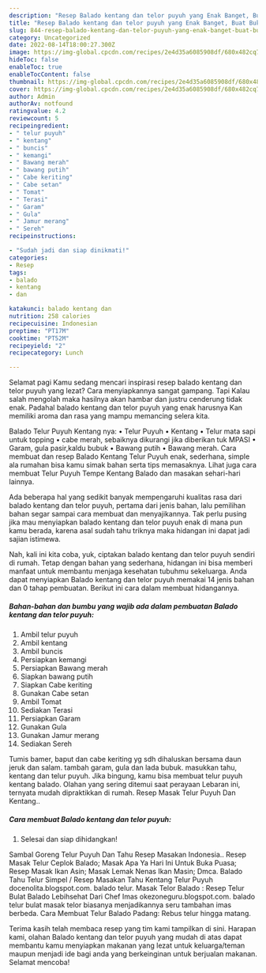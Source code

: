 ```yaml
---
description: "Resep Balado kentang dan telor puyuh yang Enak Banget, Buat Buka Puasa}"
title: "Resep Balado kentang dan telor puyuh yang Enak Banget, Buat Buka Puasa}"
slug: 844-resep-balado-kentang-dan-telor-puyuh-yang-enak-banget-buat-buka-puasa
category: Uncategorized
date: 2022-08-14T18:00:27.300Z
image: https://img-global.cpcdn.com/recipes/2e4d35a6085908df/680x482cq70/balado-kentang-dan-telor-puyuh-foto-resep-utama.jpg
hideToc: false
enableToc: true
enableTocContent: false
thumbnail: https://img-global.cpcdn.com/recipes/2e4d35a6085908df/680x482cq70/balado-kentang-dan-telor-puyuh-foto-resep-utama.jpg
cover: https://img-global.cpcdn.com/recipes/2e4d35a6085908df/680x482cq70/balado-kentang-dan-telor-puyuh-foto-resep-utama.jpg
author: Admin
authorAv: notfound
ratingvalue: 4.2
reviewcount: 5
recipeingredient:
- " telur puyuh"
- " kentang"
- " buncis"
- " kemangi"
- " Bawang merah"
- " bawang putih"
- " Cabe keriting"
- " Cabe setan"
- " Tomat"
- " Terasi"
- " Garam"
- " Gula"
- " Jamur merang"
- " Sereh"
recipeinstructions:

- "Sudah jadi dan siap dinikmati!"
categories:
- Resep
tags:
- balado
- kentang
- dan

katakunci: balado kentang dan 
nutrition: 258 calories
recipecuisine: Indonesian
preptime: "PT17M"
cooktime: "PT52M"
recipeyield: "2"
recipecategory: Lunch

---
```



Selamat pagi Kamu sedang mencari inspirasi resep balado kentang dan telor puyuh yang lezat? Cara menyiapkannya sangat gampang. Tapi Kalau salah mengolah maka hasilnya akan hambar dan justru cenderung tidak enak. Padahal balado kentang dan telor puyuh yang enak harusnya Kan memiliki aroma dan rasa yang mampu memancing selera kita.


Balado Telur Puyuh Kentang nya: • Telur Puyuh • Kentang • Telur mata sapi untuk topping • cabe merah, sebaiknya dikurangi jika diberikan tuk MPASI • Garam, gula pasir,kaldu bubuk • Bawang putih • Bawang merah. Cara membuat dan resep Balado Kentang Telur Puyuh enak, sederhana, simple ala rumahan bisa kamu simak bahan serta tips memasaknya. Lihat juga cara membuat Telur Puyuh Tempe Kentang Balado dan masakan sehari-hari lainnya.

Ada beberapa hal yang sedikit banyak mempengaruhi kualitas rasa dari balado kentang dan telor puyuh, pertama dari jenis bahan, lalu pemilihan bahan segar sampai cara membuat dan menyajikannya. Tak perlu pusing jika mau menyiapkan balado kentang dan telor puyuh enak di mana pun kamu berada, karena asal sudah tahu triknya maka hidangan ini dapat jadi sajian istimewa.


Nah, kali ini kita coba, yuk, ciptakan balado kentang dan telor puyuh sendiri di rumah. Tetap dengan bahan yang sederhana, hidangan ini bisa memberi manfaat untuk membantu menjaga kesehatan tubuhmu sekeluarga. Anda dapat menyiapkan Balado kentang dan telor puyuh memakai 14 jenis bahan dan 0 tahap pembuatan. Berikut ini cara dalam membuat hidangannya.

<!--inarticleads1-->

##### Bahan-bahan dan bumbu yang wajib ada dalam pembuatan Balado kentang dan telor puyuh:

1. Ambil  telur puyuh
1. Ambil  kentang
1. Ambil  buncis
1. Persiapkan  kemangi
1. Persiapkan  Bawang merah
1. Siapkan  bawang putih
1. Siapkan  Cabe keriting
1. Gunakan  Cabe setan
1. Ambil  Tomat
1. Sediakan  Terasi
1. Persiapkan  Garam
1. Gunakan  Gula
1. Gunakan  Jamur merang
1. Sediakan  Sereh


Tumis bamer, baput dan cabe keriting yg sdh dihaluskan bersama daun jeruk dan salam. tambah garam, gula dan lada bubuk. masukkan tahu, kentang dan telur puyuh. Jika bingung, kamu bisa membuat telur puyuh kentang balado. Olahan yang sering ditemui saat perayaan Lebaran ini, ternyata mudah dipraktikkan di rumah. Resep Masak Telur Puyuh Dan Kentang.. 

<!--inarticleads2-->

##### Cara membuat Balado kentang dan telor puyuh:


1. Selesai dan siap dihidangkan!

Sambal Goreng Telur Puyuh Dan Tahu Resep Masakan Indonesia.. Resep Masak Telur Ceplok Balado; Masak Apa Ya Hari Ini Untuk Buka Puasa; Resep Masak Ikan Asin; Masak Lemak Nenas Ikan Masin; Dmca. Balado Tahu Telur Simpel / Resep Masakan Tahu Kentang Telur Puyuh docenolita.blogspot.com. balado telur. Masak Telor Balado : Resep Telur Bulat Balado Lebihsehat Dari Chef Imas okezoneguru.blogspot.com. balado telur bulat masak telor biasanya menjadikannya seru tambahan imas berbeda. Cara Membuat Telur Balado Padang: Rebus telur hingga matang. 

Terima kasih telah membaca resep yang tim kami tampilkan di sini. Harapan kami, olahan Balado kentang dan telor puyuh yang mudah di atas dapat membantu kamu menyiapkan makanan yang lezat untuk keluarga/teman maupun menjadi ide bagi anda yang berkeinginan untuk berjualan makanan. Selamat mencoba!
